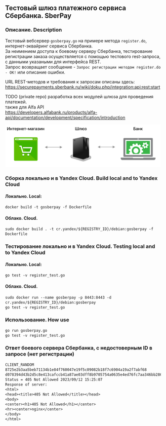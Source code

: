 ## Тестовый шлюз платежного сервиса Сбербанка. SberPay

### Описание. Description  
Тестовый вебсервер `gosberpay.go` на примере метода `register.do`, интернет-эквайринг сервиса Сбербанка.  
За неимением доступа к боевому серверу Сбербанка, тестирование регистрации заказа осуществляется с помощью тестового rest-запроса, с данными указаными для интерфейса REST.  
Запрос возвращает сообщение - `Запрос регистрации методом register.do - ОК!` или описание ошибки.

URL REST-методов и требования к запросам описаны здесь:
	https://securepayments.sberbank.ru/wiki/doku.php/integration:api:rest:start  
	
TODO (private repo) разработка всех модулей шлюза для проведения платежей.  
также для Alfa API  
	https://developers.alfabank.ru/products/alfa-api/documentation/development/specification/introduction  
	
![Gateway](https://github.com/blablatov/gosberpay/raw/master/gateway.png)


### Сборка локально и в Yandex Cloud. Build local and to Yandex Cloud  
#### Локально. Local:  
	docker build -t gosberpay -f Dockerfile  
	
#### Облако. Cloud.  
	sudo docker build . -t cr.yandex/${REGISTRY_ID}/debian:gosberpay -f Dockerfile


### Тестирование локально и в Yandex Cloud. Testing local and to Yandex Cloud       
#### Локально. Local:    
	go test -v register_test.go    

#### Облако. Cloud.  
	sudo docker run --name gosberpay -p 8443:8443 -d cr.yandex/${REGISTRY_ID}/debian:gosberpay  
	go test -v register_test.go  
	

### Использование. How use  
	go run gosberpay.go
	go test -v register_test.go  
	
### Ответ боевого сервера Сбербанка, с недостоверным ID в запросе (нет регистрации)  
	CLIENT_RANDOM 8725e2b3aa5beb71134b1e84f760047e19f5c09082b18f7c6904a19a2f7abf68 d078394d43b2d5c8e413cafccb41a87ae03dff8b9705754a0635e4ed76fc7aa346bb286df9b92406bf524900da2e2ede 
	Status = 405 Not Allowed 2023/09/12 15:25:07 
	Response of server:
	<html>
	<head><title>405 Not Allowed</title></head>
	<body>
	<center><h1>405 Not Allowed</h1></center>
	<hr><center>nginx</center>
	</body>
	</html> 
   

  




 

